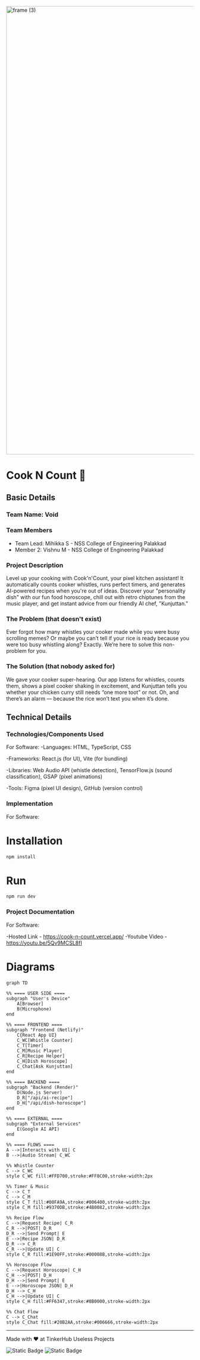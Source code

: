 <img width="3188" height="1202" alt="frame (3)" src="https://github.com/user-attachments/assets/517ad8e9-ad22-457d-9538-a9e62d137cd7" />


# Cook N Count 🎯


## Basic Details
### Team Name: Void


### Team Members
- Team Lead: Mihikka S - NSS College of Engineering Palakkad
- Member 2: Vishnu M - NSS College of Engineering Palakkad

### Project Description
Level up your cooking with Cook'n'Count, your pixel kitchen assistant! It automatically counts cooker whistles, runs perfect timers, and generates AI-powered recipes when you're out of ideas. Discover your "personality dish" with our fun food horoscope, chill out with retro chiptunes from the music player, and get instant advice from our friendly AI chef, "Kunjuttan."

### The Problem (that doesn't exist)
Ever forgot how many whistles your cooker made while you were busy scrolling memes?
Or maybe you can’t tell if your rice is ready because you were too busy whistling along?
Exactly. We’re here to solve this non-problem for you.

### The Solution (that nobody asked for)
We gave your cooker super-hearing.
Our app listens for whistles, counts them, shows a pixel cooker shaking in excitement, and Kunjuttan tells you whether your chicken curry still needs “one more toot” or not.
Oh, and there’s an alarm — because the rice won’t text you when it’s done.

## Technical Details
### Technologies/Components Used
For Software:
-Languages: HTML, TypeScript, CSS

-Frameworks: React.js (for UI), Vite (for bundling)

-Libraries: Web Audio API (whistle detection), TensorFlow.js (sound classification), GSAP (pixel animations)

-Tools: Figma (pixel UI design), GitHub (version control)


### Implementation
For Software:
# Installation
```js
npm install
```

# Run
```js
npm run dev
```

### Project Documentation
For Software:

-Hosted Link - https://cook-n-count.vercel.app/
-Youtube Video - https://youtu.be/5Qv9MCSL8fI
# Diagrams
```mermaid
graph TD

%% ==== USER SIDE ====
subgraph "User's Device"
    A[Browser]
    B(Microphone)
end

%% ==== FRONTEND ====
subgraph "Frontend (Netlify)"
    C{React App UI}
    C_WC[Whistle Counter]
    C_T[Timer]
    C_M[Music Player]
    C_R[Recipe Helper]
    C_H[Dish Horoscope]
    C_Chat[Ask Kunjuttan]
end

%% ==== BACKEND ====
subgraph "Backend (Render)"
    D(Node.js Server)
    D_R["/api/ai-recipe"]
    D_H["/api/dish-horoscope"]
end

%% ==== EXTERNAL ====
subgraph "External Services"
    E(Google AI API)
end

%% ==== FLOWS ====
A -->|Interacts with UI| C
B -->|Audio Stream| C_WC

%% Whistle Counter
C --> C_WC
style C_WC fill:#FFD700,stroke:#FF8C00,stroke-width:2px

%% Timer & Music
C --> C_T
C --> C_M
style C_T fill:#00FA9A,stroke:#006400,stroke-width:2px
style C_M fill:#9370DB,stroke:#4B0082,stroke-width:2px

%% Recipe Flow
C -->|Request Recipe| C_R
C_R -->|POST| D_R
D_R -->|Send Prompt| E
E -->|Recipe JSON| D_R
D_R --> C_R
C_R -->|Update UI| C
style C_R fill:#1E90FF,stroke:#00008B,stroke-width:2px

%% Horoscope Flow
C -->|Request Horoscope| C_H
C_H -->|POST| D_H
D_H -->|Send Prompt| E
E -->|Horoscope JSON| D_H
D_H --> C_H
C_H -->|Update UI| C
style C_H fill:#FF6347,stroke:#8B0000,stroke-width:2px

%% Chat Flow
C --> C_Chat
style C_Chat fill:#20B2AA,stroke:#006666,stroke-width:2px
```



---
Made with ❤️ at TinkerHub Useless Projects 

![Static Badge](https://img.shields.io/badge/TinkerHub-24?color=%23000000&link=https%3A%2F%2Fwww.tinkerhub.org%2F)
![Static Badge](https://img.shields.io/badge/UselessProjects--25-25?link=https%3A%2F%2Fwww.tinkerhub.org%2Fevents%2FQ2Q1TQKX6Q%2FUseless%2520Projects)
